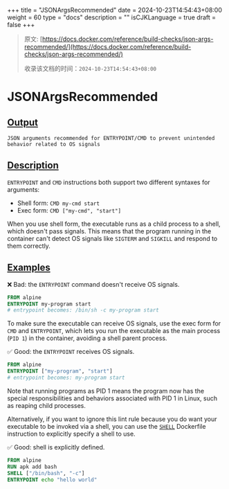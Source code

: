 +++
title = "JSONArgsRecommended"
date = 2024-10-23T14:54:43+08:00
weight = 60
type = "docs"
description = ""
isCJKLanguage = true
draft = false
+++

> 原文: [https://docs.docker.com/reference/build-checks/json-args-recommended/](https://docs.docker.com/reference/build-checks/json-args-recommended/)
>
> 收录该文档的时间：`2024-10-23T14:54:43+08:00`

# JSONArgsRecommended

## [Output](https://docs.docker.com/reference/build-checks/json-args-recommended/#output)



```text
JSON arguments recommended for ENTRYPOINT/CMD to prevent unintended behavior related to OS signals
```

## [Description](https://docs.docker.com/reference/build-checks/json-args-recommended/#description)

`ENTRYPOINT` and `CMD` instructions both support two different syntaxes for arguments:

- Shell form: `CMD my-cmd start`
- Exec form: `CMD ["my-cmd", "start"]`

When you use shell form, the executable runs as a child process to a shell, which doesn't pass signals. This means that the program running in the container can't detect OS signals like `SIGTERM` and `SIGKILL` and respond to them correctly.

## [Examples](https://docs.docker.com/reference/build-checks/json-args-recommended/#examples)

❌ Bad: the `ENTRYPOINT` command doesn't receive OS signals.



```dockerfile
FROM alpine
ENTRYPOINT my-program start
# entrypoint becomes: /bin/sh -c my-program start
```

To make sure the executable can receive OS signals, use the exec form for `CMD` and `ENTRYPOINT`, which lets you run the executable as the main process (`PID 1`) in the container, avoiding a shell parent process.

✅ Good: the `ENTRYPOINT` receives OS signals.



```dockerfile
FROM alpine
ENTRYPOINT ["my-program", "start"]
# entrypoint becomes: my-program start
```

Note that running programs as PID 1 means the program now has the special responsibilities and behaviors associated with PID 1 in Linux, such as reaping child processes.

Alternatively, if you want to ignore this lint rule because you do want your executable to be invoked via a shell, you can use the [`SHELL`](https://docs.docker.com/reference/dockerfile.md#shell) Dockerfile instruction to explicitly specify a shell to use.

✅ Good: shell is explicitly defined.



```dockerfile
FROM alpine
RUN apk add bash
SHELL ["/bin/bash", "-c"]
ENTRYPOINT echo "hello world"
```
